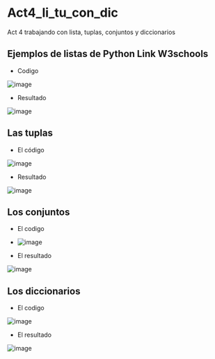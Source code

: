 # Act4_li_tu_con_dic
Act 4 trabajando con lista, tuplas, conjuntos y diccionarios
## Ejemplos de listas de Python  Link W3schools
- Codigo
  
![image](https://github.com/user-attachments/assets/e1db62dc-b795-45fa-97e7-c1e9435b4b79)
- Resultado

![image](https://github.com/user-attachments/assets/98772acd-44c0-45a1-a39b-d923ce5f52a5)

## Las tuplas
- El código

![image](https://github.com/user-attachments/assets/860287e4-f281-4394-9841-0e76e1849801)
- Resultado

![image](https://github.com/user-attachments/assets/7ae69ca9-912f-43e1-9fb6-5fb98b338fc3)
## Los conjuntos
- El codigo

- ![image](https://github.com/user-attachments/assets/8570f488-6fa0-41a7-8579-aebe0ee894a3)
- El resultado

![image](https://github.com/user-attachments/assets/a074d1a9-05c6-4eb1-a538-dc2bc95109cd)

## Los diccionarios
- El codigo

![image](https://github.com/user-attachments/assets/5efb4001-1e61-4a40-84c9-fe2b323ab323)
- El resultado

![image](https://github.com/user-attachments/assets/c7710334-4d38-47b8-83da-d123b45e76da)









